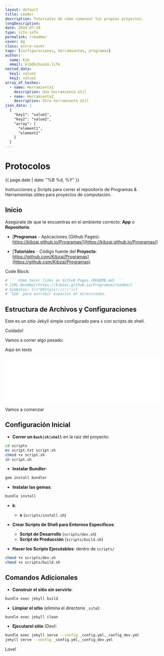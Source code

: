 ```yaml
---
layout: default
title: Léeme!
description: Tutoriales de cómo comenzar tus propios proyectos.
longDescription: 
date: 2024-07-29
type: site-info
permalink: /readme/
cover: bg
class: extra-cover
tags: [configuraciones, herramientas, programas]
author:
  name: Kib
  email: kib@kibsaim.life
nested_data:
  key1: value1
  key2: value2
array_of_hashes:
  - name: Herramienta1
    description: Una herramienta útil
  - name: Herramienta2
    description: Otra herramienta útil
json_data: |
  {
    "key1": "value1",
    "key2": "value2",
    "array": [
      "element1",
      "element2"
    ]
  }
---
```

# Protocolos
<p><time datetime=mm
"{{ page.date | date_to_xmlschema }}">{{ page.date | date: "%B %d, %Y" }}</time></p>
Instrucciones y Scripts para correr el repositorio de Programas &amp; Herramientas útiles para proyectos de computación.

## Inicio

Asegúrate de que te encuentras en el ambiente correcto: **App** o **Repositorio**.

- [**Programas** - Aplicaciones (Github Pages): https://kibzai.github.io/Programas/](https://kibzai.github.io/Programas/)

- [**Tutoriales** - Código fuente del **Proyecto**: https://github.com/Kibzai/Programas](https://github.com/Kibzai/Programas)

Code Block:

```bash
# ``` Cómo hacer links en Github Pages (README.md) ```
# [URL-Readme](https://kibzai.github.io/Programas/readme/)
# Símbolos: [(<"@http(s)://\\">)]
# `%20` para escribir espacios en direcciones.
```
## Estructura de Archivos y Configuraciones

Este es un sitio Jekyll simple configurado para x con scripts de shell.

Cuidado!

Vamos a correr algo pesado:

Aqui en texto

<div>
  <iframe src="{{ '/scripts/script.txt' | relative_url }}" style="width:100%; min-height:50px; border:none; background-color: chartreuse;"></iframe>
</div>

Vamos a comenzar

## Configuración Inicial

- **Correr un `Bash|sh|shell`** en la raíz del proyecto:
```sh
cd scripts
mv script.txt script.sh
chmod +x script.sh
sh script.sh
```

- **Instalar Bundler**:
```bash
gem install bundler
```

- **Instalar las gemas**:
```bash
bundle install
```

- **k**:
  - **x** (`scripts/install.sh`)

- **Crear Scripts de Shell para Entornos Específicos**:
  - **Script de Desarrollo** (`scripts/dev.sh`)
  - **Script de Producción** (`scripts/build.sh`)

- **Hacer los Scripts Ejecutables**:
dentro de `scripts/`
```bash
chmod +x scripts/dev.sh
chmod +x scripts/build.sh
```

## Comandos Adicionales

- **Construir el sitio sin servirlo**:
```bash
bundle exec jekyll build
```

- **Limpiar el sitio** (elimina el directorio `_site`):
```bash
bundle exec jekyll clean
```

- **Ejecutarel sitio** (Dev):
```bash
bundle exec jekyll serve --config _config.yml,_config_dev.yml
jekyll serve --config _config.yml,_config_dev.yml
```

Love!
<!-- 
## Uso de Scripts con npm

- **Para desarrollo**:
```bash
npm run dev
```

- **Para construir el sitio para producción**:
```bash
npm run build
```

Para borrar `node_modules` y `package-lock.json` y reinstalar dependencias:
```bash
rm -rf node_modules/ && rm -rf package-lock.json
npm install --force
```

## Diversión Extra
```bash
sh diversion.sh
```
-->
